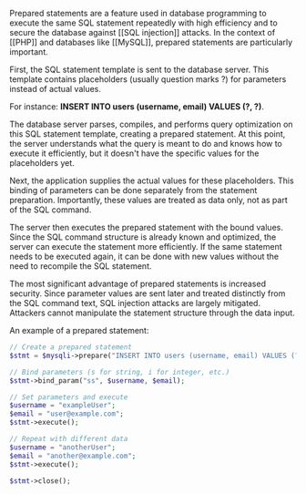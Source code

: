 Prepared statements are a feature used in database programming to execute the same SQL statement repeatedly with high efficiency and to secure the database against [[SQL injection]] attacks. In the context of [[PHP]] and databases like [[MySQL]], prepared statements are particularly important. 

First, the SQL statement template is sent to the database server. This template contains placeholders (usually question marks ?) for parameters instead of actual values. 

For instance: **INSERT INTO users (username, email) VALUES (?, ?)**.

The database server parses, compiles, and performs query optimization on this SQL statement template, creating a prepared statement. At this point, the server understands what the query is meant to do and knows how to execute it efficiently, but it doesn't have the specific values for the placeholders yet.

Next, the application supplies the actual values for these placeholders. This binding of parameters can be done separately from the statement preparation. Importantly, these values are treated as data only, not as part of the SQL command.

The server then executes the prepared statement with the bound values. Since the SQL command structure is already known and optimized, the server can execute the statement more efficiently. If the same statement needs to be executed again, it can be done with new values without the need to recompile the SQL statement.

The most significant advantage of prepared statements is increased security. Since parameter values are sent later and treated distinctly from the SQL command text, SQL injection attacks are largely mitigated. Attackers cannot manipulate the statement structure through the data input.

An example of a prepared statement:

```php
// Create a prepared statement
$stmt = $mysqli->prepare("INSERT INTO users (username, email) VALUES (?, ?)");

// Bind parameters (s for string, i for integer, etc.)
$stmt->bind_param("ss", $username, $email);

// Set parameters and execute
$username = "exampleUser";
$email = "user@example.com";
$stmt->execute();

// Repeat with different data
$username = "anotherUser";
$email = "another@example.com";
$stmt->execute();

$stmt->close();
```